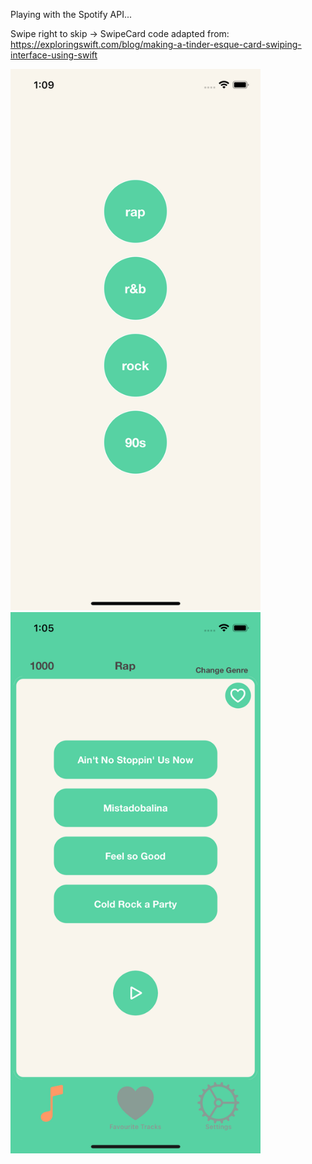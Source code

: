 Playing with the Spotify API...



Swipe right to skip ->
SwipeCard code adapted from: https://exploringswift.com/blog/making-a-tinder-esque-card-swiping-interface-using-swift

<div>
  <img src="https://github.com/nour-habib/guessthetune_swift/blob/main/main.png" width="400">
<img src="https://github.com/nour-habib/guessthetune_swift/blob/main/gamescreen.png" width="400">
</div>
